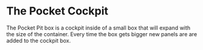 # The Pocket Cockpit

The Pocket Pit box is a cockpit inside of a small box that will expand with the size of the container. Every time the box gets bigger new panels are are added to the cockpit box.